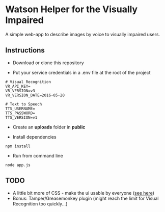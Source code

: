 # Watson Helper for the Visually Impaired

A simple web-app to describe images by voice to visually impaired users. 

## Instructions

- Download or clone this repository

- Put your service credentials in a .env file at the root of the project
```
# Visual Recognition
VR_API_KEY=
VR_VERSION=v3
VR_VERSION_DATE=2016-05-20

# Text to Speech
TTS_USERNAME=
TTS_PASSWORD=
TTS_VERSION=v1
```

- Create an **uploads** folder in **public**  

- Install dependencies

`npm install`

- Run from command line

`node app.js`

## TODO

- A little bit more of CSS - make the ui usable by everyone ([see here](http://www.afb.org/info/programs-and-services/technology-evaluation/creating-accessible-websites/123))
- Bonus: Tamper/Greasemonkey plugin (might reach the limit for Visual Recognition too quickly...)